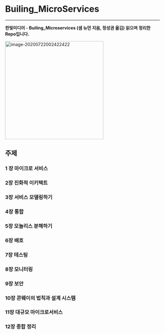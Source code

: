 # Builing_MicroServices

---

**한빛미디어 - Builing_Microservices (샘 뉴먼 지음, 정성권 옮김) 읽으며 정리한 Repo입니다.**

<img width="320" alt="image-20200722002422422" src="https://user-images.githubusercontent.com/49120090/88073946-bedc9b00-cbb1-11ea-8a3b-825ccd14a676.png">

## 주제

### 1 장 마이크로 서비스

### 2장 진화적 이키텍트

### 3장 서비스 모델링하기

### 4장 통합

### 5장 모놀리스 분해하기

### 6장 배호

### 7장 테스팅

### 8장 모니터링

### 9장 보안

### 10장 콘웨이의 법칙과 설계 시스템

### 11장 대규모 마이크로서비스

### 12장 종합 정리